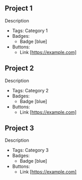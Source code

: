 ## Project 1
Description
- Tags: Category 1
- Badges:
  - Badge [blue]
- Buttons:
  - Link [https://example.com]

## Project 2
Description
- Tags: Category 2
- Badges:
  - Badge [blue]
- Buttons:
  - Link [https://example.com]

## Project 3
Description
- Tags: Category 3
- Badges:
  - Badge [blue]
- Buttons:
  - Link [https://example.com]